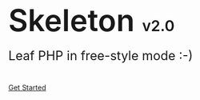 <h1 style="font-size: 60px; font-weight: 600;">Skeleton <span style="font-size: 30px;">v2.0</span></h1>
<p style="font-size: 25px; margin-top: -20px; margin-bottom: 40px;">
	Leaf PHP in free-style mode :-)
</p>

[Get Started](skeleton/?id=skeleton)
